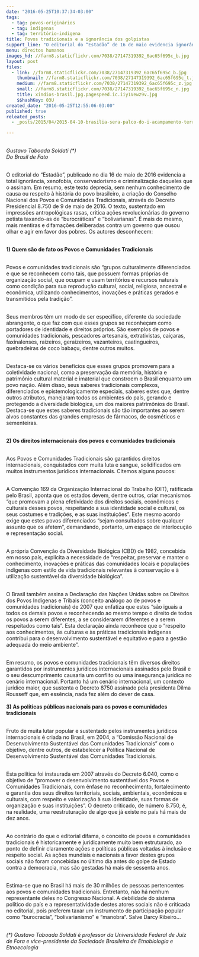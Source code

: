 ```yaml
---
date: "2016-05-25T10:37:34-03:00"
tags:
  - tag: povos-originários
  - tag: indigenas
  - tag: território-indigena
title: Povos tradicionais e a ignorância dos golpistas
support_line: "O editorial do “Estadão” de 16 de maio evidencia ignorância, xenofobia e conservadorismo daqueles que o assinam"
menu: direitos humanos
images_hd: //farm8.staticflickr.com/7038/27147319392_6ac65f695c_b.jpg
layout: post
files:
  - link: //farm8.staticflickr.com/7038/27147319392_6ac65f695c_b.jpg
    thumbnail: //farm8.staticflickr.com/7038/27147319392_6ac65f695c_t.jpg
    medium: //farm8.staticflickr.com/7038/27147319392_6ac65f695c_z.jpg
    small: //farm8.staticflickr.com/7038/27147319392_6ac65f695c_n.jpg
    title: xindios-brasil.jpg.pagespeed.ic.iiy1Vewz9v.jpg
    $$hashKey: 03U
created_date: "2016-05-25T12:55:06-03:00"
published: true
releated_posts:
  - _posts/2015/04/2015-04-10-brasilia-sera-palco-do-i-acampamento-terra-livre-em-defesa-dos-povos-indigenas.md

---
```

<p><br />
<em>Gustavo Taboada Soldati (*)<br />
Do Brasil de Fato</em></p>

<p><br />
O editorial do &ldquo;Estad&atilde;o&rdquo;, publicado no dia 16 de maio de 2016 evidencia a total ignor&acirc;ncia, xenofobia, conservadorismo e criminaliza&ccedil;&atilde;o daqueles que o assinam. Em resumo, este texto deprecia, sem nenhum conhecimento de causa ou respeito &agrave; hist&oacute;ria do povo brasileiro, a cria&ccedil;&atilde;o do Conselho Nacional dos Povos e Comunidades Tradicionais, atrav&eacute;s do Decreto Presidencial 8.750 de 9 de maio de 2016. O texto, sustentado em impress&otilde;es antropol&oacute;gicas rasas, critica a&ccedil;&otilde;es revolucion&aacute;rias do governo petista taxando-as de &ldquo;burocr&aacute;ticas&rdquo; e &ldquo;bolivarianas&rdquo;. &Eacute; mais do mesmo, mais mentiras e difama&ccedil;&otilde;es deliberadas contra um governo que ousou olhar e agir em favor dos pobres. Os autores desconhecem:</p>

<p><br />
<strong>1) Quem s&atilde;o de fato os Povos e Comunidades Tradicionais</strong></p>

<p><br />
Povos e comunidades tradicionais s&atilde;o &ldquo;grupos culturalmente diferenciados e que se reconhecem como tais, que possuem formas pr&oacute;prias de organiza&ccedil;&atilde;o social, que ocupam e usam territ&oacute;rios e recursos naturais como condi&ccedil;&atilde;o para sua reprodu&ccedil;&atilde;o cultural, social, religiosa, ancestral e econ&ocirc;mica, utilizando conhecimentos, inova&ccedil;&otilde;es e pr&aacute;ticas gerados e transmitidos pela tradi&ccedil;&atilde;o&rdquo;.</p>

<p><br />
Seus membros t&ecirc;m um modo de ser espec&iacute;fico, diferente da sociedade abrangente, o que faz com que esses grupos se reconhe&ccedil;am como portadores de identidade e direitos pr&oacute;prios. S&atilde;o exemplos de povos e comunidades tradicionais, pescadores artesanais, extrativistas, cai&ccedil;aras, faxinalenses, raizeiros, geraizeiros, vazanteiros, caatingueiros, quebradeiras de coco baba&ccedil;u, dentre outros muitos.</p>

<p><br />
Destaca-se os v&aacute;rios benef&iacute;cios que esses grupos promovem para a coletividade nacional, como a preserva&ccedil;&atilde;o da mem&oacute;ria, hist&oacute;ria e patrim&ocirc;nio cultural material e imaterial que constroem o Brasil enquanto um povo na&ccedil;&atilde;o. Al&eacute;m disso, seus saberes tradicionais complexos, diferenciados e epistemologicamente especiais, saberes estes que, dentre outros atributos, manejaram todos os ambientes do pa&iacute;s, gerando e protegendo a diversidade biol&oacute;gica, um dos maiores patrim&ocirc;nios do Brasil. Destaca-se que estes saberes tradicionais s&atilde;o t&atilde;o importantes ao serem alvos constantes das grandes empresas de f&aacute;rmacos, de cosm&eacute;ticos e sementeiras.</p>

<p><br />
<strong>2) Os direitos internacionais dos povos e comunidades tradicionais</strong></p>

<p><br />
Aos Povos e Comunidades Tradicionais s&atilde;o garantidos direitos internacionais, conquistados com muita luta e sangue, solidificados em muitos instrumentos jur&iacute;dicos internacionais. Citemos alguns poucos:</p>

<p><br />
A Conven&ccedil;&atilde;o 169 da Organiza&ccedil;&atilde;o Internacional do Trabalho (OIT), ratificada pelo Brasil, aponta que os estados devem, dentre outros, criar mecanismos &ldquo;que promovam a plena efetividade dos direitos sociais, econ&ocirc;micos e culturais desses povos, respeitando a sua identidade social e cultural, os seus costumes e tradi&ccedil;&otilde;es, e as suas institui&ccedil;&otilde;es&rdquo;. Este mesmo acordo exige que estes povos diferenciados &ldquo;sejam consultados sobre qualquer assunto que os afetem&rdquo;, demandando, portanto, um espa&ccedil;o de interlocu&ccedil;&atilde;o e representa&ccedil;&atilde;o social.</p>

<p><br />
A pr&oacute;pria Conven&ccedil;&atilde;o da Diversidade Biol&oacute;gica (CBD) de 1982, concebida em nosso pa&iacute;s, explicita a necessidade de &ldquo;respeitar, preservar e manter o conhecimento, inova&ccedil;&otilde;es e pr&aacute;ticas das comunidades locais e popula&ccedil;&otilde;es ind&iacute;genas com estilo de vida tradicionais relevantes &agrave; conserva&ccedil;&atilde;o e &agrave; utiliza&ccedil;&atilde;o sustent&aacute;vel da diversidade biol&oacute;gica&rdquo;.</p>

<p><br />
O Brasil tamb&eacute;m assina a Declara&ccedil;&atilde;o das Na&ccedil;&otilde;es Unidas sobre os Direitos dos Povos Ind&iacute;genas e Tribais (conceito an&aacute;logo ao de povos e comunidades tradicionais) de 2007 que enfatiza que estes &ldquo;s&atilde;o iguais a todos os demais povos e reconhecendo ao mesmo tempo o direito de todos os povos a serem diferentes, a se considerarem diferentes e a serem respeitados como tais&rdquo;. Esta declara&ccedil;&atilde;o ainda reconhece que o &ldquo;respeito aos conhecimentos, &agrave;s culturas e &agrave;s pr&aacute;ticas tradicionais ind&iacute;genas contribui para o desenvolvimento sustent&aacute;vel e equitativo e para a gest&atilde;o adequada do meio ambiente&rdquo;.</p>

<p><br />
Em resumo, os povos e comunidades tradicionais t&ecirc;m diversos direitos garantidos por instrumentos jur&iacute;dicos internacionais assinados pelo Brasil e o seu descumprimento causaria um conflito ou uma inseguran&ccedil;a jur&iacute;dica no cen&aacute;rio internacional. Portanto h&aacute; um cen&aacute;rio internacional, um contexto jur&iacute;dico maior, que sustenta o Decreto 8750 assinado pela presidenta Dilma Rousseff que, em ess&ecirc;ncia, nada fez al&eacute;m do dever de casa.<br />
<br />
<strong>3) As pol&iacute;ticas p&uacute;blicas nacionais para os povos e comunidades tradicionais</strong></p>

<p><br />
Fruto de muita lutar popular e sustentado pelos instrumentos jur&iacute;dicos internacionais &eacute; criada no Brasil, em 2004, a &ldquo;Comiss&atilde;o Nacional de Desenvolvimento Sustent&aacute;vel das Comunidades Tradicionais&rdquo; com o objetivo, dentre outros, de estabelecer a Pol&iacute;tica Nacional de Desenvolvimento Sustent&aacute;vel das Comunidades Tradicionais.</p>

<p><br />
Esta pol&iacute;tica foi instaurada em 2007 atrav&eacute;s do Decreto 6.040, como o objetivo de &ldquo;promover o desenvolvimento sustent&aacute;vel dos Povos e Comunidades Tradicionais, com &ecirc;nfase no reconhecimento, fortalecimento e garantia dos seus direitos territoriais, sociais, ambientais, econ&ocirc;micos e culturais, com respeito e valoriza&ccedil;&atilde;o &agrave; sua identidade, suas formas de organiza&ccedil;&atilde;o e suas institui&ccedil;&otilde;es&rdquo;. O decreto criticado, de n&uacute;mero 8.750, &eacute;, na realidade, uma reestrutura&ccedil;&atilde;o de algo que j&aacute; existe no pa&iacute;s h&aacute; mais de dez anos.</p>

<p><br />
Ao contr&aacute;rio do que o editorial difama, o conceito de povos e comunidades tradicionais &eacute; historicamente e juridicamente muito bem estruturado, ao ponto de definir claramente a&ccedil;&otilde;es e pol&iacute;ticas p&uacute;blicas voltadas &agrave; inclus&atilde;o e respeito social. As a&ccedil;&otilde;es mundiais e nacionais a favor destes grupos sociais n&atilde;o foram concebidas no &uacute;ltimo dia antes do golpe de Estado contra a democracia, mas s&atilde;o gestadas h&aacute; mais de sessenta anos.</p>

<p><br />
Estima-se que no Brasil h&aacute; mais de 30 milh&otilde;es de pessoas pertencentes aos povos e comunidades tradicionais. Entretanto, n&atilde;o h&aacute; nenhum representante deles no Congresso Nacional. A debilidade do sistema pol&iacute;tico do pa&iacute;s e a representatividade destes atores sociais n&atilde;o &eacute; criticada no editorial, pois preferem taxar um instrumento de participa&ccedil;&atilde;o popular como &ldquo;burocracia&rdquo;, &ldquo;bolivarianismo&rdquo; e &ldquo;manobra&rdquo;. Salve Darcy Ribeiro&hellip;</p>

<p><br />
<em>(*) Gustavo Taboada Soldati &eacute; professor da Universidade Federal de Juiz de Fora e vice-presidente da Sociedade Brasileira de Etnobiologia e Etnoecologia</em></p>
